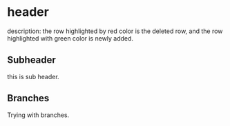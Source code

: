 # header

description: the row highlighted by red  color is the deleted row, and the row highlighted with green color is newly added.

## Subheader

this is sub header.

## Branches

Trying with branches.
